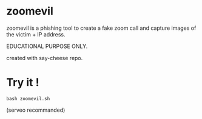# zoomevil

zoomevil is a phishing tool to create a fake zoom call and capture images of the victim + IP address. 

EDUCATIONAL PURPOSE ONLY. 

created with say-cheese repo.

# Try it !

``` bash zoomevil.sh ```

(serveo recommanded)

